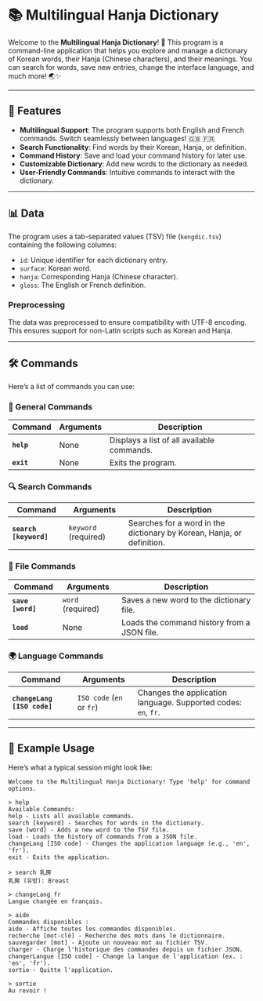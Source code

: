 # 📚 Multilingual Hanja Dictionary

Welcome to the **Multilingual Hanja Dictionary**! 🎉 This program is a command-line application that helps you explore and manage a dictionary of Korean words, their Hanja (Chinese characters), and their meanings. You can search for words, save new entries, change the interface language, and much more! 🌏✨

---

## 🌟 Features
- **Multilingual Support**: The program supports both English and French commands. Switch seamlessly between languages! 🇬🇧 🇫🇷
- **Search Functionality**: Find words by their Korean, Hanja, or definition.
- **Command History**: Save and load your command history for later use.
- **Customizable Dictionary**: Add new words to the dictionary as needed.
- **User-Friendly Commands**: Intuitive commands to interact with the dictionary.

---

## 📊 Data
The program uses a tab-separated values (TSV) file (`kengdic.tsv`) containing the following columns:
- `id`: Unique identifier for each dictionary entry.
- `surface`: Korean word.
- `hanja`: Corresponding Hanja (Chinese character).
- `gloss`: The English or French definition.

### Preprocessing
The data was preprocessed to ensure compatibility with UTF-8 encoding. This ensures support for non-Latin scripts such as Korean and Hanja.

---

## 🛠️ Commands
Here’s a list of commands you can use:

### 📖 General Commands
| Command              | Arguments                       | Description                                                   |
|----------------------|---------------------------------|---------------------------------------------------------------|
| **`help`**           | None                            | Displays a list of all available commands.                   |
| **`exit`**           | None                            | Exits the program.                                            |

### 🔍 Search Commands
| Command              | Arguments                       | Description                                                   |
|----------------------|---------------------------------|---------------------------------------------------------------|
| **`search [keyword]`** | `keyword` (required)           | Searches for a word in the dictionary by Korean, Hanja, or definition. |

### 💾 File Commands
| Command              | Arguments                       | Description                                                   |
|----------------------|---------------------------------|---------------------------------------------------------------|
| **`save [word]`**    | `word` (required)               | Saves a new word to the dictionary file.                     |
| **`load`**           | None                            | Loads the command history from a JSON file.                  |

### 🌍 Language Commands
| Command              | Arguments                       | Description                                                   |
|----------------------|---------------------------------|---------------------------------------------------------------|
| **`changeLang [ISO code]`** | `ISO code` (`en` or `fr`) | Changes the application language. Supported codes: `en`, `fr`. |

---

## 🚀 Example Usage
Here’s what a typical session might look like:

```plaintext
Welcome to the Multilingual Hanja Dictionary! Type 'help' for command options.

> help
Available Commands:
help - Lists all available commands.
search [keyword] - Searches for words in the dictionary.
save [word] - Adds a new word to the TSV file.
load - Loads the history of commands from a JSON file.
changeLang [ISO code] - Changes the application language (e.g., 'en', 'fr').
exit - Exits the application.

> search 乳房
乳房 (유방): Breast

> changeLang fr
Langue changée en français.

> aide
Commandes disponibles :
aide - Affiche toutes les commandes disponibles.
recherche [mot-clé] - Recherche des mots dans le dictionnaire.
sauvegarder [mot] - Ajoute un nouveau mot au fichier TSV.
charger - Charge l'historique des commandes depuis un fichier JSON.
changerLangue [ISO code] - Change la langue de l'application (ex. : 'en', 'fr').
sortie - Quitte l'application.

> sortie
Au revoir !